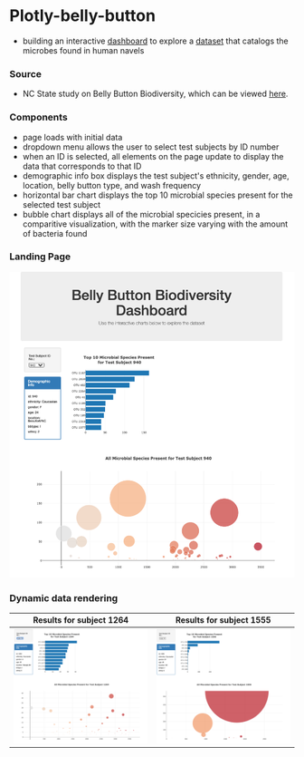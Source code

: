 # Plotly-belly-button
* building an interactive [dashboard](https://leeprout.github.io/Plotly-belly-button/) to explore a [dataset](http://robdunnlab.com/projects/belly-button-biodiversity/results-and-data/) that catalogs the microbes found in human navels

### Source
* NC State study on Belly Button Biodiversity, which can be viewed [here](http://robdunnlab.com/projects/belly-button-biodiversity/). 

### Components
* page loads with initial data
* dropdown menu allows the user to select test subjects by ID number
* when an ID is selected, all elements on the page update to display the data that corresponds to that ID
* demographic info box displays the test subject's ethnicity, gender, age, location, belly button type, and wash frequency
* horizontal bar chart displays the top 10 microbial species present for the selected test subject
* bubble chart displays all of the microbial specicies present, in a comparitive visualization, with the marker size varying with the amount of bacteria found

### Landing Page 

![Bellybutton Dashboard](/images/landingpage.png)

### Dynamic data rendering

**Results for subject 1264**  |  **Results for subject 1555**
----------------------------  |  ----------------------------
![Subject 1264](/images/subject1264.png)  |  ![Subject 1555](/images/subject1555.png)



